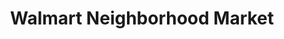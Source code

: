 ---
title: "Walmart Neighborhood Market"
url: /killeen/walmart-neighborhood-market-south-clear-creek-road/
shop: supermarket
---